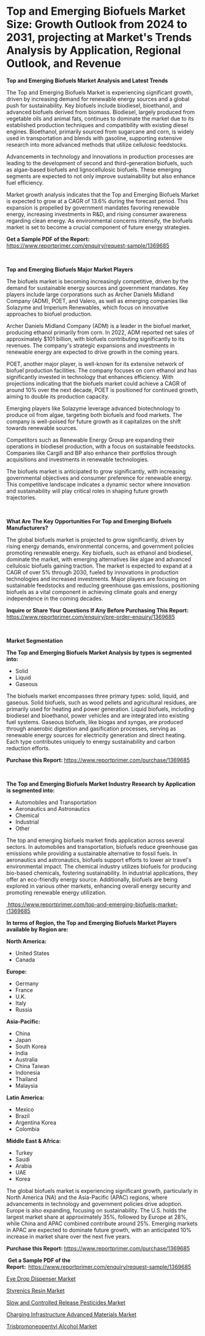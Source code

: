 <p><h1>Top and Emerging Biofuels Market Size: Growth Outlook from 2024 to 2031, projecting at Market's Trends Analysis by Application, Regional Outlook, and Revenue</h1></p><p><strong>Top and Emerging Biofuels Market Analysis and Latest Trends</strong></p>
<p><p>The Top and Emerging Biofuels Market is experiencing significant growth, driven by increasing demand for renewable energy sources and a global push for sustainability. Key biofuels include biodiesel, bioethanol, and advanced biofuels derived from biomass. Biodiesel, largely produced from vegetable oils and animal fats, continues to dominate the market due to its established production techniques and compatibility with existing diesel engines. Bioethanol, primarily sourced from sugarcane and corn, is widely used in transportation and blends with gasoline, supporting extensive research into more advanced methods that utilize cellulosic feedstocks.</p><p>Advancements in technology and innovations in production processes are leading to the development of second and third-generation biofuels, such as algae-based biofuels and lignocellulosic biofuels. These emerging segments are expected to not only improve sustainability but also enhance fuel efficiency.</p><p>Market growth analysis indicates that the Top and Emerging Biofuels Market is expected to grow at a CAGR of 13.6% during the forecast period. This expansion is propelled by government mandates favoring renewable energy, increasing investments in R&D, and rising consumer awareness regarding clean energy. As environmental concerns intensify, the biofuels market is set to become a crucial component of future energy strategies.</p></p>
<p><strong>Get a Sample PDF of the Report:&nbsp;</strong> <a href="https://www.reportprimer.com/enquiry/request-sample/1369685">https://www.reportprimer.com/enquiry/request-sample/1369685</a></p>
<p>&nbsp;</p>
<p><strong>Top and Emerging Biofuels Major Market Players</strong></p>
<p><p>The biofuels market is becoming increasingly competitive, driven by the demand for sustainable energy sources and government mandates. Key players include large corporations such as Archer Daniels Midland Company (ADM), POET, and Valero, as well as emerging companies like Solazyme and Imperium Renewables, which focus on innovative approaches to biofuel production.</p><p>Archer Daniels Midland Company (ADM) is a leader in the biofuel market, producing ethanol primarily from corn. In 2022, ADM reported net sales of approximately $101 billion, with biofuels contributing significantly to its revenues. The company's strategic expansions and investments in renewable energy are expected to drive growth in the coming years.</p><p>POET, another major player, is well-known for its extensive network of biofuel production facilities. The company focuses on corn ethanol and has significantly invested in technology that enhances efficiency. With projections indicating that the biofuels market could achieve a CAGR of around 10% over the next decade, POET is positioned for continued growth, aiming to double its production capacity.</p><p>Emerging players like Solazyme leverage advanced biotechnology to produce oil from algae, targeting both biofuels and food markets. The company is well-poised for future growth as it capitalizes on the shift towards renewable sources.</p><p>Competitors such as Renewable Energy Group are expanding their operations in biodiesel production, with a focus on sustainable feedstocks. Companies like Cargill and BP also enhance their portfolios through acquisitions and investments in renewable technologies.</p><p>The biofuels market is anticipated to grow significantly, with increasing governmental objectives and consumer preference for renewable energy. This competitive landscape indicates a dynamic sector where innovation and sustainability will play critical roles in shaping future growth trajectories.</p></p>
<p>&nbsp;</p>
<p><strong>What Are The Key Opportunities For Top and Emerging Biofuels Manufacturers?</strong></p>
<p><p>The global biofuels market is projected to grow significantly, driven by rising energy demands, environmental concerns, and government policies promoting renewable energy. Key biofuels, such as ethanol and biodiesel, dominate the market, with emerging alternatives like algae and advanced cellulosic biofuels gaining traction. The market is expected to expand at a CAGR of over 5% through 2030, fueled by innovations in production technologies and increased investments. Major players are focusing on sustainable feedstocks and reducing greenhouse gas emissions, positioning biofuels as a vital component in achieving climate goals and energy independence in the coming decades.</p></p>
<p><strong>Inquire or Share Your Questions If Any Before Purchasing This Report:</strong> <a href="https://www.reportprimer.com/enquiry/pre-order-enquiry/1369685">https://www.reportprimer.com/enquiry/pre-order-enquiry/1369685</a></p>
<p>&nbsp;</p>
<p><strong>Market Segmentation</strong></p>
<p><strong>The Top and Emerging Biofuels Market Analysis by types is segmented into:</strong></p>
<p><ul><li>Solid</li><li>Liquid</li><li>Gaseous</li></ul></p>
<p><p>The biofuels market encompasses three primary types: solid, liquid, and gaseous. Solid biofuels, such as wood pellets and agricultural residues, are primarily used for heating and power generation. Liquid biofuels, including biodiesel and bioethanol, power vehicles and are integrated into existing fuel systems. Gaseous biofuels, like biogas and syngas, are produced through anaerobic digestion and gasification processes, serving as renewable energy sources for electricity generation and direct heating. Each type contributes uniquely to energy sustainability and carbon reduction efforts.</p></p>
<p><strong>Purchase this Report:&nbsp;</strong><a href="https://www.reportprimer.com/purchase/1369685">https://www.reportprimer.com/purchase/1369685</a></p>
<p>&nbsp;</p>
<p><strong>The Top and Emerging Biofuels Market Industry Research by Application is segmented into:</strong></p>
<p><ul><li>Automobiles and Transportation</li><li>Aeronautics and Astronautics</li><li>Chemical</li><li>Industrial</li><li>Other</li></ul></p>
<p><p>The top and emerging biofuels market finds application across several sectors. In automobiles and transportation, biofuels reduce greenhouse gas emissions while providing a sustainable alternative to fossil fuels. In aeronautics and astronautics, biofuels support efforts to lower air travel's environmental impact. The chemical industry utilizes biofuels for producing bio-based chemicals, fostering sustainability. In industrial applications, they offer an eco-friendly energy source. Additionally, biofuels are being explored in various other markets, enhancing overall energy security and promoting renewable energy utilization.</p></p>
<p><a href="https://www.reportprimer.com/top-and-emerging-biofuels-market-r1369685">&nbsp;https://www.reportprimer.com/top-and-emerging-biofuels-market-r1369685</a></p>
<p><strong>In terms of Region, the Top and Emerging Biofuels Market Players available by Region are:</strong></p>
<p>
    <p> <strong> North America: </strong>
        <ul>
            <li>United States</li>
            <li>Canada</li>
        </ul>
        </p> 
    <p> <strong> Europe: </strong>
        <ul>
            <li>Germany</li>
            <li>France</li>
            <li>U.K.</li>
            <li>Italy</li>
            <li>Russia</li>
        </ul>
        </p> 
    <p> <strong> Asia-Pacific: </strong>
        <ul>
            <li>China</li>
            <li>Japan</li>
            <li>South Korea</li>
            <li>India</li>
            <li>Australia</li>
            <li>China Taiwan</li>
            <li>Indonesia</li>
            <li>Thailand</li>
            <li>Malaysia</li>
        </ul>
        </p> 
    <p> <strong> Latin America: </strong>
        <ul>
            <li>Mexico</li>
            <li>Brazil</li>
            <li>Argentina Korea</li>
            <li>Colombia</li>
        </ul>
        </p> 
    <p> <strong> Middle East & Africa: </strong>
        <ul>
            <li>Turkey</li>
            <li>Saudi</li>
            <li>Arabia</li>
            <li>UAE</li>
            <li>Korea</li>
        </ul>
    </p>
    </p>
<p><p>The global biofuels market is experiencing significant growth, particularly in North America (NA) and the Asia-Pacific (APAC) regions, where advancements in technology and government policies drive adoption. Europe is also expanding, focusing on sustainability. The U.S. holds the largest market share at approximately 35%, followed by Europe at 28%, while China and APAC combined contribute around 25%. Emerging markets in APAC are expected to dominate future growth, with an anticipated 10% increase in market share over the next five years.</p></p>
<p><strong>Purchase this Report: </strong><a href="https://www.reportprimer.com/purchase/1369685">https://www.reportprimer.com/purchase/1369685</a></p>
<p>&nbsp;<strong>Get a Sample PDF of the Report:&nbsp;&nbsp;</strong><a href="https://www.reportprimer.com/enquiry/request-sample/1369685">https://www.reportprimer.com/enquiry/request-sample/1369685</a></p>
<p><strong></strong></p>
<p><p><a href="https://www.linkedin.com/pulse/eye-drop-dispenser-market-size-growing-cagr-104-report-covers-pcfoc">Eye Drop Dispenser Market</a></p><p><a href="https://medium.com/@hasanrajibul387/styrenics-resin-industry-analysis-report-its-market-size-share-trends-by-application-region-e4bb73fa27a5?postPublishedType=repub">Styrenics Resin Market</a></p><p><a href="https://github.com/ChristianClark406/Market-Research-Report-List-1/blob/main/slow-and-controlled-release-pesticides-market.md">Slow and Controlled Release Pesticides Market</a></p><p><a href="https://issuu.com/reportprime-2/docs/charging-infrastructure-advanced-ma_31a337b105c370">Charging Infrastructure Advanced Materials Market</a></p><p><a href="https://issuu.com/reportprime-2/docs/trisbromoneopentyl-alcohol-market-s_419ad87b2e3788">Trisbromoneopentyl Alcohol Market</a></p></p>